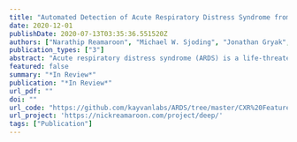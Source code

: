 ```yaml
---
title: "Automated Detection of Acute Respiratory Distress Syndrome from Chest X-Rays Using Directional Blur and Deep Learning Features"
date: 2020-12-01
publishDate: 2020-07-13T03:35:36.551520Z
authors: ["Narathip Reamaroon", "Michael W. Sjoding", "Jonathan Gryak", "Brian D. Athey", "Kayvan Najarian", "Harm Derksen"]
publication_types: ["3"]
abstract: "Acute respiratory distress syndrome (ARDS) is a life-threatening lung injury with global prevalence and high mortality. Chest x-rays (CXR) are critical in the early diagnosis and treatment of ARDS. However, imaging findings may not result in proper identification of ARDS due to a number of reasons, including nonspecific appearance of radiological features, ambiguity in a patient’s case due to the pathological stage of the disease, and poor inter-rater reliability from interpretations of CXRs by multiple clinical experts. This study demonstrates the potential capability of methodologies in artificial intelligence, machine learning, and image processing to overcome these challenges and quantitatively assess CXRs for presence of ARDS. We propose and describe Directional Blur, a novel feature engineering technique used to capture the “cloud-like” appearance of diffuse alveolar damage as a mathematical concept. This study also examines the effectiveness of using an off-the-shelf, pretrained deep learning model as a feature extractor in addition to standard features extracted from the histogram and gray-level co-occurrence matrix (GLCM). Data was collected from hospitalized patients at Michigan Medicine’s intensive care unit and the cohort’s inclusion criteria was specifically designed to be representative of patients at risk of developing ARDS. Multiple machine learning models were used to evaluate these features with 5-fold cross-validation and the final performance was reported on a hold-out, temporally distinct test set. With AdaBoost, Directional Blur achieved an accuracy of 78% and AUC of 74% – outperforming classification results using features from the histogram (75% accuracy and 73% AUC), GLCM (76% accuracy and 73% AUC), and ResNet-50 (77% accuracy and 73% AUC). Further experimental results demonstrated that using all feature sets in combination achieved the best overall performance, yielding an accuracy of 83% and AUC of 79% with AdaBoost. These results demonstrate the potential capability of using the proposed methodologies to complement current clinical analysis for detection of ARDS from CXRs."
featured: false
summary: "*In Review*"
publication: "*In Review*"
url_pdf: ""
doi: ""
url_code: "https://github.com/kayvanlabs/ARDS/tree/master/CXR%20Features"
url_project: 'https://nickreamaroon.com/project/deep/'
tags: ["Publication"]
---
```


